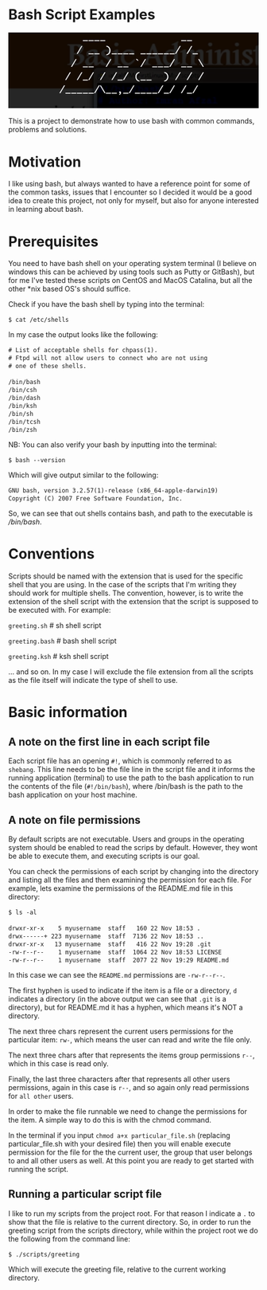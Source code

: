 # Bash Script Examples

![Bash](/images/bash.png)

This is a project to demonstrate how to use bash with common commands, problems and solutions.

# Motivation

I like using bash, but always wanted to have a reference point for some of the common tasks, issues that I encounter so I decided it would be a good idea to create this project, not only for myself, but also for anyone interested in learning about bash.

# Prerequisites

You need to have bash shell on your operating system terminal (I believe on windows this can be achieved by using tools such as Putty or GitBash), but for me I've tested these scripts on CentOS and MacOS Catalina, but all the other *nix based OS's should suffice.

Check if you have the bash shell by typing into the terminal:

```console
$ cat /etc/shells
```

In my case the output looks like the following:

```console
# List of acceptable shells for chpass(1).
# Ftpd will not allow users to connect who are not using
# one of these shells.

/bin/bash
/bin/csh
/bin/dash
/bin/ksh
/bin/sh
/bin/tcsh
/bin/zsh
```

NB: You can also verify your bash by inputting into the terminal:

```console
$ bash --version
```

Which will give output similar to the following:

```console
GNU bash, version 3.2.57(1)-release (x86_64-apple-darwin19)
Copyright (C) 2007 Free Software Foundation, Inc.
```

So, we can see that out shells contains bash, and path to the executable is */bin/bash*.

# Conventions

Scripts should be named with the extension that is used for the specific shell that you are using. In the case of the scripts that I'm writing they should work for multiple shells. The convention, however, is to write the extension of the shell script with the extension that the script is supposed to be executed with. For example:

`greeting.sh`  # sh shell script

`greeting.bash` # bash shell script

`greeting.ksh` # ksh shell script

... and so on.
In my case I will exclude the file extension from all the scripts as the file itself will indicate the type of shell to use.

# Basic information

## A note on the first line in each script file

Each script file has an opening `#!`, which is commonly referred to as `shebang`.
This line needs to be the file line in the script file and it informs the running application (terminal) to use the path to the bash application to run the contents of the file (`#!/bin/bash`), where /bin/bash is the path to the bash application on your host machine.

## A note on file permissions

By default scripts are not executable. Users and groups in the operating system should be enabled to read the scrips by default. However, they wont be able to execute them, and executing scripts is our goal.

You can check the permissions of each script by changing into the directory and listing all the files and then examining the permission for each file. For example, lets examine the permissions of the README.md file in this directory:

```console
$ ls -al

drwxr-xr-x    5 myusername  staff   160 22 Nov 18:53 .
drwx------+ 223 myusername  staff  7136 22 Nov 18:53 ..
drwxr-xr-x   13 myusername  staff   416 22 Nov 19:28 .git
-rw-r--r--    1 myusername  staff  1064 22 Nov 18:53 LICENSE
-rw-r--r--    1 myusername  staff  2077 22 Nov 19:29 README.md
```

In this case we can see the `README.md` permissions are `-rw-r--r--`.

The first hyphen is used to indicate if the item is a file or a directory, `d` indicates a directory (in the above output we can see that `.git` is a directory), but for README.md it has a hyphen, which means it's NOT a directory.

The next three chars represent the current users permissions for the particular item: `rw-`, which means the user can read and write the file only.

The next three chars after that represents the items group permissions
`r--`, which in this case is read only.

Finally, the last three characters after that represents all other users permissions, again in this case is
`r--`, and so again only read  permissions for `all other` users.


In order to make the file runnable we need to change the permissions for the item.
A simple way to do this is with the chmod command.

In the terminal if you input `chmod a+x particular_file.sh` (replacing particular_file.sh with your desired file) then you will enable execute permission for the file for the the current user, the group that user belongs to and all other users as well. At this point you are ready to get started with running the script.

## Running a particular script file

I like to run my scripts from the project root. For that reason I indicate a `.` to show that the file is relative to the current directory. So, in order to run the greeting script from the scripts directory, while within the project root we do the following from the command line:

```console
$ ./scripts/greeting
```

Which will execute the greeting file, relative to the current working directory.
